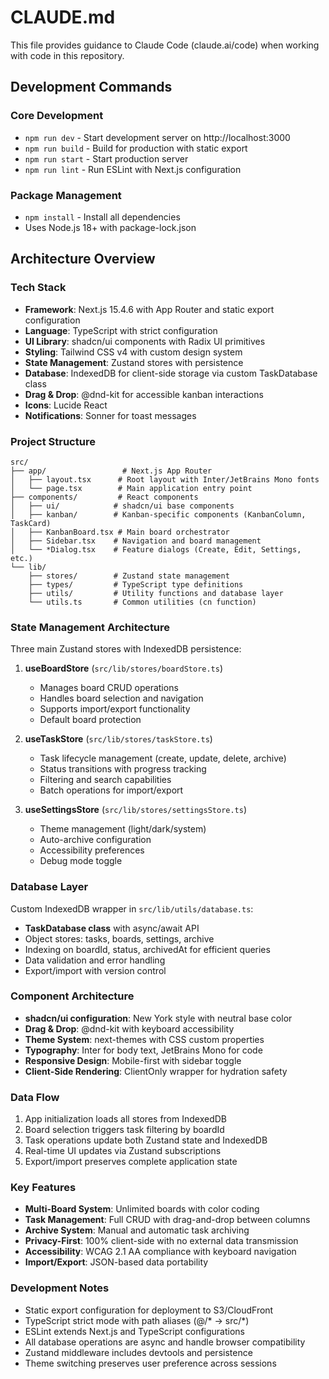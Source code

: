 # CLAUDE.md

This file provides guidance to Claude Code (claude.ai/code) when working with code in this repository.

## Development Commands

### Core Development
- `npm run dev` - Start development server on http://localhost:3000
- `npm run build` - Build for production with static export 
- `npm run start` - Start production server
- `npm run lint` - Run ESLint with Next.js configuration

### Package Management
- `npm install` - Install all dependencies
- Uses Node.js 18+ with package-lock.json

## Architecture Overview

### Tech Stack
- **Framework**: Next.js 15.4.6 with App Router and static export configuration
- **Language**: TypeScript with strict configuration
- **UI Library**: shadcn/ui components with Radix UI primitives
- **Styling**: Tailwind CSS v4 with custom design system
- **State Management**: Zustand stores with persistence
- **Database**: IndexedDB for client-side storage via custom TaskDatabase class
- **Drag & Drop**: @dnd-kit for accessible kanban interactions
- **Icons**: Lucide React
- **Notifications**: Sonner for toast messages

### Project Structure
```
src/
├── app/                 # Next.js App Router
│   ├── layout.tsx      # Root layout with Inter/JetBrains Mono fonts
│   └── page.tsx        # Main application entry point
├── components/         # React components
│   ├── ui/            # shadcn/ui base components
│   ├── kanban/        # Kanban-specific components (KanbanColumn, TaskCard)
│   ├── KanbanBoard.tsx # Main board orchestrator
│   ├── Sidebar.tsx    # Navigation and board management
│   └── *Dialog.tsx    # Feature dialogs (Create, Edit, Settings, etc.)
└── lib/
    ├── stores/        # Zustand state management
    ├── types/         # TypeScript type definitions
    ├── utils/         # Utility functions and database layer
    └── utils.ts       # Common utilities (cn function)
```

### State Management Architecture
Three main Zustand stores with IndexedDB persistence:

1. **useBoardStore** (`src/lib/stores/boardStore.ts`)
   - Manages board CRUD operations
   - Handles board selection and navigation
   - Supports import/export functionality
   - Default board protection

2. **useTaskStore** (`src/lib/stores/taskStore.ts`) 
   - Task lifecycle management (create, update, delete, archive)
   - Status transitions with progress tracking
   - Filtering and search capabilities
   - Batch operations for import/export

3. **useSettingsStore** (`src/lib/stores/settingsStore.ts`)
   - Theme management (light/dark/system)
   - Auto-archive configuration
   - Accessibility preferences
   - Debug mode toggle

### Database Layer
Custom IndexedDB wrapper in `src/lib/utils/database.ts`:
- **TaskDatabase class** with async/await API
- Object stores: tasks, boards, settings, archive
- Indexing on boardId, status, archivedAt for efficient queries
- Data validation and error handling
- Export/import with version control

### Component Architecture
- **shadcn/ui configuration**: New York style with neutral base color
- **Drag & Drop**: @dnd-kit with keyboard accessibility
- **Theme System**: next-themes with CSS custom properties
- **Typography**: Inter for body text, JetBrains Mono for code
- **Responsive Design**: Mobile-first with sidebar toggle
- **Client-Side Rendering**: ClientOnly wrapper for hydration safety

### Data Flow
1. App initialization loads all stores from IndexedDB
2. Board selection triggers task filtering by boardId
3. Task operations update both Zustand state and IndexedDB
4. Real-time UI updates via Zustand subscriptions
5. Export/import preserves complete application state

### Key Features
- **Multi-Board System**: Unlimited boards with color coding
- **Task Management**: Full CRUD with drag-and-drop between columns
- **Archive System**: Manual and automatic task archiving
- **Privacy-First**: 100% client-side with no external data transmission
- **Accessibility**: WCAG 2.1 AA compliance with keyboard navigation
- **Import/Export**: JSON-based data portability

### Development Notes
- Static export configuration for deployment to S3/CloudFront
- TypeScript strict mode with path aliases (@/* -> src/*)
- ESLint extends Next.js and TypeScript configurations
- All database operations are async and handle browser compatibility
- Zustand middleware includes devtools and persistence
- Theme switching preserves user preference across sessions